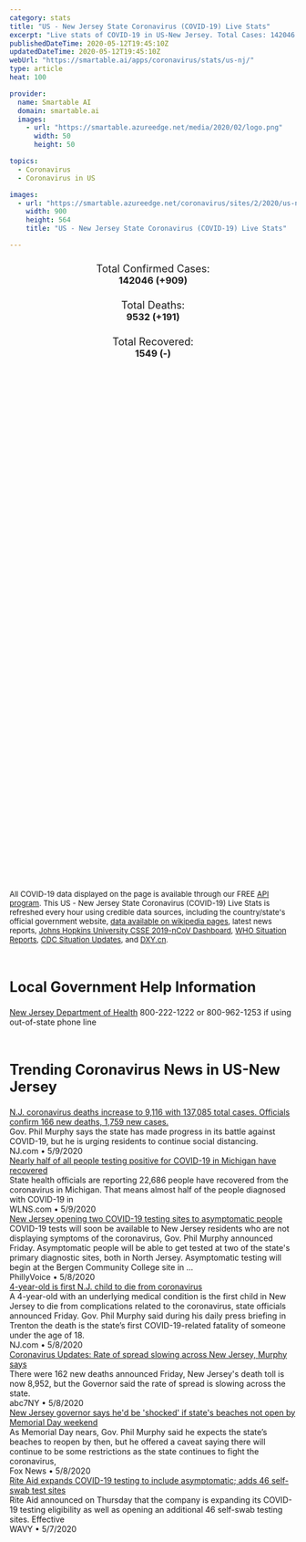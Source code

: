 ```yaml
---
category: stats
title: "US - New Jersey State Coronavirus (COVID-19) Live Stats"
excerpt: "Live stats of COVID-19 in US-New Jersey. Total Cases: 142046 (+909), Deaths: 9532 (+191), Recoveries: 1549(-)."
publishedDateTime: 2020-05-12T19:45:10Z
updatedDateTime: 2020-05-12T19:45:10Z
webUrl: "https://smartable.ai/apps/coronavirus/stats/us-nj/"
type: article
heat: 100

provider:
  name: Smartable AI
  domain: smartable.ai
  images:
    - url: "https://smartable.azureedge.net/media/2020/02/logo.png"
      width: 50
      height: 50

topics:
  - Coronavirus
  - Coronavirus in US

images:
  - url: "https://smartable.azureedge.net/coronavirus/sites/2/2020/us-nj.jpg"
    width: 900
    height: 564
    title: "US - New Jersey State Coronavirus (COVID-19) Live Stats"

---
```

<div class="total-stats" style="text-align: center;">
    <h3>
	    <div style="font-size: 18px; font-weight: 400;">Total Confirmed Cases:</div>
	    142046 (<span class='red'>+909</span>)
    </h3>
    <h3>
	    <div style="font-size: 18px; font-weight: 400;">Total Deaths:</div>
	    9532 (<span class='red'>+191</span>)
    </h3>
    <h3>
	    <div style="font-size: 18px; font-weight: 400;">Total Recovered:</div>
	    1549 (-)
    </h3>
</div>

<script type="text/javascript" src="https://www.gstatic.com/charts/loader.js"></script>

<div id="time_series_chart" style="width: 100%; height: 400px;"></div>
<script type="text/javascript">
  google.charts.load('current', {'packages':['corechart']});
  google.charts.setOnLoadCallback(drawChart);
  function drawChart() {
    var data = google.visualization.arrayToDataTable([
      ['Date', 'Total Cases', 'Total Deaths', 'Total Recovered'],
      ['1/22/2020', 0, 0, 0],['1/23/2020', 0, 0, 0],['1/24/2020', 0, 0, 0],['1/25/2020', 0, 0, 0],['1/26/2020', 0, 0, 0],['1/27/2020', 0, 0, 0],['1/28/2020', 0, 0, 0],['1/29/2020', 0, 0, 0],['1/30/2020', 0, 0, 0],['1/31/2020', 0, 0, 0],['2/1/2020', 0, 0, 0],['2/2/2020', 0, 0, 0],['2/3/2020', 0, 0, 0],['2/4/2020', 0, 0, 0],['2/5/2020', 0, 0, 0],['2/6/2020', 0, 0, 0],['2/7/2020', 0, 0, 0],['2/8/2020', 0, 0, 0],['2/9/2020', 0, 0, 0],['2/10/2020', 0, 0, 0],['2/11/2020', 0, 0, 0],['2/12/2020', 0, 0, 0],['2/13/2020', 0, 0, 0],['2/14/2020', 0, 0, 0],['2/15/2020', 0, 0, 0],['2/16/2020', 0, 0, 0],['2/17/2020', 0, 0, 0],['2/18/2020', 0, 0, 0],['2/19/2020', 0, 0, 0],['2/20/2020', 0, 0, 0],['2/21/2020', 0, 0, 0],['2/22/2020', 0, 0, 0],['2/23/2020', 0, 0, 0],['2/24/2020', 0, 0, 0],['2/25/2020', 0, 0, 0],['2/26/2020', 0, 0, 0],['2/27/2020', 0, 0, 0],['2/28/2020', 0, 0, 0],['2/29/2020', 0, 0, 0],['3/1/2020', 0, 0, 0],['3/2/2020', 0, 0, 0],['3/3/2020', 0, 0, 0],['3/4/2020', 0, 0, 0],['3/5/2020', 2, 0, 0],['3/6/2020', 2, 0, 0],['3/7/2020', 4, 0, 0],['3/8/2020', 5, 0, 0],['3/9/2020', 5, 0, 0],['3/10/2020', 15, 1, 0],['3/11/2020', 23, 1, 0],['3/12/2020', 31, 1, 0],['3/13/2020', 51, 1, 1],['3/14/2020', 71, 2, 1],['3/15/2020', 109, 2, 1],['3/16/2020', 179, 3, 1],['3/17/2020', 267, 3, 1],['3/18/2020', 425, 5, 1],['3/19/2020', 740, 9, 1],['3/20/2020', 890, 11, 1],['3/21/2020', 1327, 16, 1],['3/22/2020', 1914, 21, 1],['3/23/2020', 2844, 27, 1],['3/24/2020', 3675, 44, 1],['3/25/2020', 4407, 62, 1],['3/26/2020', 6876, 81, 1],['3/27/2020', 8825, 108, 1],['3/28/2020', 11124, 140, 1],['3/29/2020', 11666, 154, 1],['3/30/2020', 12789, 121, 12],['3/31/2020', 12789, 121, 12],['4/1/2020', 22255, 355, 12],['4/2/2020', 25590, 537, 12],['4/3/2020', 29895, 646, 12],['4/4/2020', 34124, 846, 12],['4/5/2020', 37505, 917, 12],['4/6/2020', 41090, 1003, 12],['4/7/2020', 44416, 1232, 12],['4/8/2020', 47437, 1504, 12],['4/9/2020', 51027, 1709, 12],['4/10/2020', 54588, 1932, 12],['4/11/2020', 58151, 2183, 12],['4/12/2020', 61850, 2350, 12],['4/13/2020', 64584, 2443, 12],['4/14/2020', 68824, 2805, 12],['4/15/2020', 71030, 3156, 12],['4/16/2020', 75317, 3518, 12],['4/17/2020', 78467, 3840, 12],['4/18/2020', 81599, 4249, 12],['4/19/2020', 85301, 4362, 12],['4/20/2020', 88806, 4520, 12],['4/21/2020', 92387, 4753, 12],['4/22/2020', 95914, 5150, 12],['4/23/2020', 100025, 5426, 12],['4/24/2020', 102083, 5642, 730],['4/25/2020', 105523, 5915, 1271],['4/26/2020', 109038, 5984, 1271],['4/27/2020', 111188, 6077, 1271],['4/28/2020', 113856, 6442, 1271],['4/29/2020', 116264, 6771, 1271],['4/30/2020', 118652, 7228, 1271],['5/1/2020', 121178, 7481, 1271],['5/2/2020', 123717, 7742, 1271],['5/3/2020', 127438, 7886, 1271],['5/4/2020', 129345, 7951, 1271],['5/5/2020', 131705, 8292, 1271],['5/6/2020', 133059, 8572, 1444],['5/7/2020', 135106, 8834, 1121],['5/8/2020', 137212, 8986, 1468],['5/9/2020', 138579, 9118, 1501],['5/10/2020', 140008, 9264, 1535],['5/11/2020', 141137, 9341, 1549],['5/12/2020', 142046, 9532, 1549],
    ]);
    var options = {
      curveType: 'none',
      chartArea: {'width': '80%', 'height': '80%'},
      legend: { position: 'top' },
      lineWidth: 5,
      colors: ['#f60109', '#444444', '#81B71F']
    };
    var chart = new google.visualization.LineChart(document.getElementById('time_series_chart'));
    chart.draw(data, options);
  }
</script>

<div id="geo_chart" style="width: 100%; height: 500px;"></div>
<script type="text/javascript">
  google.charts.load('current', {
    'packages':['geochart'],
    'mapsApiKey': 'AIzaSyDk1HhVhLaveyKrUhhHZ5YwzIpEcbdal6U'
  });
  google.charts.setOnLoadCallback(drawRegionsMap);
  function drawRegionsMap() {
    var data = google.visualization.arrayToDataTable([
      ['LATITUDE', 'LONGITUDE', 'DESCRIPTION', 'Total Cases', 'Total Deaths'],
      [39.564, -74.5961, "Atlantic", 1533, 77],[40.9263, -74.077, "Bergen", 17028, 1358],[40.0712, -74.8649, "Burlington", 3665, 200],[39.9259, -75.1196, "Camden", 4959, 227],[38.9765, -74.9516, "Cape May", 462, 32],[39.3265, -75.0306, "Cumberland", 1363, 40],[40.8428, -74.2014, "Essex", 15727, 1431],[39.7458, -75.3117, "Gloucester", 1690, 83],[40.7453, -74.0535, "Hudson", 17801, 996],[40.6159, -74.772, "Hunterdon", 723, 46],[40.2236, -74.7641, "Mercer", 5393, 340],[40.5726, -74.4927, "Middlesex", 14036, 794],[40.2589, -74.124, "Monmouth", 6988, 445],[40.7966, -74.4772, "Morris", 5876, 518],[40.0384, -74.1678, "Ocean", 7569, 547],[40.8568, -74.1285, "Passaic", 14645, 747],[39.6503, -75.3251, "Salem", 411, 18],[40.5361, -74.5745, "Somerset", 4093, 335],[41.1874, -74.5015, "Sussex", 1033, 128],[40.6976, -74.2632, "Union", 14164, 875],[40.6774, -75.1558, "Warren", 1047, 104],
    ]);
    var options = {
      backgroundColor: {fill:'transparent',stroke:'#FFF' ,strokeWidth:0 }, 
      displayMode: 'markers',
      region: 'US-NJ', 
      resolution: 'metros',
      colorAxis: {colors: ['#F27D81', '#f60109']},
      sizeAxis: {minSize:3,  maxSize:12},
    };
    var chart = new google.visualization.GeoChart(document.getElementById('geo_chart'));
    chart.draw(data, options);
  };
</script>

<div id="geo_table"></div>
<script type="text/javascript">
  google.charts.load('current', {'packages':['table']});
  google.charts.setOnLoadCallback(drawTable);
  function drawTable() {
    var data = new google.visualization.DataTable();
    data.addColumn('string', 'Location');
    data.addColumn('number', 'Total Cases');
    data.addColumn('number', 'New Cases');
    data.addColumn('number', 'Active Cases');
    data.addColumn('number', 'Total Deaths');
    data.addColumn('number', 'New Deaths');
    data.addColumn('number', 'Total Recovered');
    data.addRows([
      [{v:"Atlantic", f:"Atlantic"}, 1533, 0, 1385, 77, 0, 71],[{v:"Bergen", f:"Bergen"}, 17028, 0, 15670, 1358, 0, 0],[{v:"Burlington", f:"Burlington"}, 3665, 0, 3465, 200, 0, 0],[{v:"Camden", f:"Camden"}, 4959, 0, 4732, 227, 0, 0],[{v:"Cape May", f:"Cape May"}, 462, 0, 385, 32, 0, 45],[{v:"Cumberland", f:"Cumberland"}, 1363, 0, 1323, 40, 0, 0],[{v:"Essex", f:"Essex"}, 15727, 0, 14236, 1431, 0, 60],[{v:"Gloucester", f:"Gloucester"}, 1690, 0, 1607, 83, 0, 0],[{v:"Hudson", f:"Hudson"}, 17801, 0, 16491, 996, 0, 314],[{v:"Hunterdon", f:"Hunterdon"}, 723, 0, 677, 46, 0, 0],[{v:"Mercer", f:"Mercer"}, 5393, 0, 5041, 340, 0, 12],[{v:"Middlesex", f:"Middlesex"}, 14036, 0, 13242, 794, 0, 0],[{v:"Monmouth", f:"Monmouth"}, 6988, 0, 6543, 445, 0, 0],[{v:"Morris", f:"Morris"}, 5876, 0, 5357, 518, 0, 1],[{v:"Ocean", f:"Ocean"}, 7569, 0, 7022, 547, 0, 0],[{v:"Passaic", f:"Passaic"}, 14645, 0, 13898, 747, 0, 0],[{v:"Salem", f:"Salem"}, 411, 0, 393, 18, 0, 0],[{v:"Somerset", f:"Somerset"}, 4093, 0, 3758, 335, 0, 0],[{v:"Sussex", f:"Sussex"}, 1033, 0, 905, 128, 0, 0],[{v:"Union", f:"Union"}, 14164, 0, 13138, 875, 0, 151],[{v:"Warren", f:"Warren"}, 1047, 0, 867, 104, 0, 76],
    ]);
    data.setProperty(0, 0, 'style', 'min-width:100px');
    var table = new google.visualization.Table(document.getElementById('geo_table'));
    table.draw(data, {allowHtml: true, sortColumn: 2, sortAscending: false, width: '660px', height: '100%'});
  }
</script>

<span style="font-size: 13px">All COVID-19 data displayed on the page is available through our FREE <a href="https://developer.smartable.ai">API program</a>. This US - New Jersey State Coronavirus (COVID-19) Live Stats is refreshed every hour using credible data sources, including the country/state's official government website, <a href="https://en.wikipedia.org/wiki/2019%E2%80%9320_coronavirus_pandemic" target="_blank">data available on wikipedia pages</a>, latest news reports, <a href="https://systems.jhu.edu/research/public-health/ncov/" target="_blank">Johns Hopkins University CSSE 2019-nCoV Dashboard</a>, <a href="https://www.who.int/emergencies/diseases/novel-coronavirus-2019/situation-reports" target="_blank">WHO Situation Reports</a>, <a href="https://www.cdc.gov/coronavirus/2019-ncov/index.html" target="_blank">CDC Situation Updates</a>, and <a href="https://ncov.dxy.cn/ncovh5/view/pneumonia" target="_blank">DXY.cn</a>.</span>

<h2 id="news" class="center" style="margin-top: 60px; font-size: 25px;">Local Government Help Information</h2>
<div class="info center">
<a href="https://www.nj.gov/health/cd/topics/ncov.shtml" target="_blank">New Jersey Department of Health</a> 800-222-1222 or 800-962-1253 if using out-of-state phone line
</div>
<h2 id="news" class="center" style="margin-top: 60px; font-size: 25px;">Trending Coronavirus News in US-New Jersey</h2>
<div class="row">
<div class="col-md-6 col-sm-12">
  <div class="content-card">
	<a href="https://www.cnn.com/world/live-news/coronavirus-pandemic-04-08-20/h_0b3788a135274918c98f841ea0af63a6"><div class="card-image" style="background-image: url(https://cdn.cnn.com/cnnnext/dam/assets/200308142028-01-coronavirus-microscope-image-super-tease.jpg)"></div></a>
	<div class="content">
		<div class="card-title"><a href="https://www.cnn.com/world/live-news/coronavirus-pandemic-04-08-20/h_0b3788a135274918c98f841ea0af63a6">N.J. coronavirus deaths increase to 9,116 with 137,085 total cases. Officials confirm 166 new deaths, 1,759 new cases.</a></div>
		<div class="card-excerpt">Gov. Phil Murphy says the state has made progress in its battle against COVID-19, but he is urging residents to continue social distancing.</div>
		<div class="card-meta">
			<span class="card-provider">NJ.com</span> • <span class="card-date">5/9/2020</span>
		</div>
	</div>
  </div>
</div>
<div class="col-md-6 col-sm-12">
  <div class="content-card">
	<a href="https://www.cnn.com/us/live-news/us-coronavirus-update-05-06-20/h_5e2b4ed860c7a50f0b1145d228cdf287"><div class="card-image" style="background-image: url(https://cdn.cnn.com/cnnnext/dam/assets/200213175739-03-coronavirus-0213-super-tease.jpg)"></div></a>
	<div class="content">
		<div class="card-title"><a href="https://www.cnn.com/us/live-news/us-coronavirus-update-05-06-20/h_5e2b4ed860c7a50f0b1145d228cdf287">Nearly half of all people testing positive for COVID-19 in Michigan have recovered</a></div>
		<div class="card-excerpt">State health officials are reporting 22,686 people have recovered from the coronavirus in Michigan. That means almost half of the people diagnosed with COVID-19 in</div>
		<div class="card-meta">
			<span class="card-provider">WLNS.com</span> • <span class="card-date">5/9/2020</span>
		</div>
	</div>
  </div>
</div>
<div class="col-md-6 col-sm-12">
  <div class="content-card">
	<a href="https://www.cnn.com/us/live-news/us-coronavirus-update-05-08-20/h_17912c7f85f806b2b31619125f0af2e0"><div class="card-image" style="background-image: url(https://cdn.cnn.com/cnnnext/dam/assets/200213175739-03-coronavirus-0213-super-tease.jpg)"></div></a>
	<div class="content">
		<div class="card-title"><a href="https://www.cnn.com/us/live-news/us-coronavirus-update-05-08-20/h_17912c7f85f806b2b31619125f0af2e0">New Jersey opening two COVID-19 testing sites to asymptomatic people</a></div>
		<div class="card-excerpt">COVID-19 tests will soon be available to New Jersey residents who are not displaying symptoms of the coronavirus, Gov. Phil Murphy announced Friday. Asymptomatic people will be able to get tested at two of the state's primary diagnostic sites, both in North Jersey. Asymptomatic testing will begin at the Bergen Community College site in ...</div>
		<div class="card-meta">
			<span class="card-provider">PhillyVoice</span> • <span class="card-date">5/8/2020</span>
		</div>
	</div>
  </div>
</div>
<div class="col-md-6 col-sm-12">
  <div class="content-card">
	<a href="https://www.nj.com/coronavirus/2020/05/1st-nj-child-4-years-old-dies-from-coronavirus.html"><div class="card-image" style="background-image: url(https://arc-anglerfish-arc2-prod-advancelocal.s3.amazonaws.com/public/W7NYEKFAIBC63CFJIA4GYEUTRI.jpg)"></div></a>
	<div class="content">
		<div class="card-title"><a href="https://www.nj.com/coronavirus/2020/05/1st-nj-child-4-years-old-dies-from-coronavirus.html">4-year-old is first N.J. child to die from coronavirus</a></div>
		<div class="card-excerpt">A 4-year-old with an underlying medical condition is the first child in New Jersey to die from complications related to the coronavirus, state officials announced Friday. Gov. Phil Murphy said during his daily press briefing in Trenton the death is the state’s first COVID-19-related fatality of someone under the age of 18.</div>
		<div class="card-meta">
			<span class="card-provider">NJ.com</span> • <span class="card-date">5/8/2020</span>
		</div>
	</div>
  </div>
</div>
<div class="col-md-6 col-sm-12">
  <div class="content-card">
	<a href="https://www.cnn.com/us/live-news/us-coronavirus-update-04-27-20/h_5ee987ae11758f7371aef7fabe00eea1"><div class="card-image" style="background-image: url(https://cdn.cnn.com/cnnnext/dam/assets/200213175739-03-coronavirus-0213-super-tease.jpg)"></div></a>
	<div class="content">
		<div class="card-title"><a href="https://www.cnn.com/us/live-news/us-coronavirus-update-04-27-20/h_5ee987ae11758f7371aef7fabe00eea1">Coronavirus Updates: Rate of spread slowing across New Jersey, Murphy says</a></div>
		<div class="card-excerpt">There were 162 new deaths announced Friday, New Jersey's death toll is now 8,952, but the Governor said the rate of spread is slowing across the state.</div>
		<div class="card-meta">
			<span class="card-provider">abc7NY</span> • <span class="card-date">5/8/2020</span>
		</div>
	</div>
  </div>
</div>
<div class="col-md-6 col-sm-12">
  <div class="content-card">
	<a href="https://www.foxnews.com/politics/new-jersey-governor-says-hed-be-shocked-if-states-beaches-not-open-by-memorial-day-weekend"><div class="card-image" style="background-image: url(https://a57.foxnews.com/static.foxnews.com/foxnews.com/content/uploads/2020/05/640/320/philmurphy-cropped-1244am.jpg?ve=1&tl=1)"></div></a>
	<div class="content">
		<div class="card-title"><a href="https://www.foxnews.com/politics/new-jersey-governor-says-hed-be-shocked-if-states-beaches-not-open-by-memorial-day-weekend">New Jersey governor says he'd be 'shocked' if state's beaches not open by Memorial Day weekend</a></div>
		<div class="card-excerpt">As Memorial Day nears,  Gov. Phil Murphy said he expects the state’s beaches to reopen by then, but he offered a caveat saying there will continue to be some restrictions as the state continues to fight the coronavirus,</div>
		<div class="card-meta">
			<span class="card-provider">Fox News</span> • <span class="card-date">5/8/2020</span>
		</div>
	</div>
  </div>
</div>
<div class="col-md-6 col-sm-12">
  <div class="content-card">
	<a href="https://www.cnn.com/us/live-news/us-coronavirus-update-05-08-20/h_17912c7f85f806b2b31619125f0af2e0"><div class="card-image" style="background-image: url(https://cdn.cnn.com/cnnnext/dam/assets/200213175739-03-coronavirus-0213-super-tease.jpg)"></div></a>
	<div class="content">
		<div class="card-title"><a href="https://www.cnn.com/us/live-news/us-coronavirus-update-05-08-20/h_17912c7f85f806b2b31619125f0af2e0">Rite Aid expands COVID-19 testing to include asymptomatic; adds 46 self-swab test sites</a></div>
		<div class="card-excerpt">Rite Aid announced on Thursday that the company is expanding its COVID-19 testing eligibility as well as opening an additional 46 self-swab testing sites. Effective</div>
		<div class="card-meta">
			<span class="card-provider">WAVY</span> • <span class="card-date">5/7/2020</span>
		</div>
	</div>
  </div>
</div>

</div>

